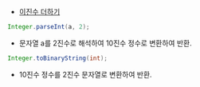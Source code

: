- [이진수 더하기](https://school.programmers.co.kr/learn/courses/30/lessons/120885?language=java)

```java
Integer.parseInt(a, 2);
```
- 문자열 a를 2진수로 해석하여 10진수 정수로 변환하여 반환.

```java
Integer.toBinaryString(int);
```
- 10진수 정수를 2진수 문자열로 변환하여 반환.